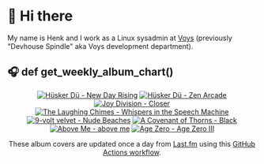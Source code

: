 # 👋 Hi there

My name is Henk and I work as a Linux sysadmin at <a href="https://www.voys.co/about/">Voys</a> (previously "Devhouse Spindle" aka Voys development department).

## 🎧 def get_weekly_album_chart()
<!-- lastfm -->
<p align="center"><a href="https://www.last.fm/music/H%C3%BCsker+D%C3%BC/New+Day+Rising"><img src="https://lastfm.freetls.fastly.net/i/u/64s/9b3b647c2998414a8c8352399fb328cd.png" title="Hüsker Dü - New Day Rising"></a> <a href="https://www.last.fm/music/H%C3%BCsker+D%C3%BC/Zen+Arcade"><img src="https://lastfm.freetls.fastly.net/i/u/64s/7e85c3c300fc15c9d4cd17e0393c93e6.jpg" title="Hüsker Dü - Zen Arcade"></a> <a href="https://www.last.fm/music/Joy+Division/Closer"><img src="https://lastfm.freetls.fastly.net/i/u/64s/51709580b4f14898c8896b5049b168d1.png" title="Joy Division - Closer"></a> <a href="https://www.last.fm/music/The+Laughing+Chimes/Whispers+in+the+Speech+Machine"><img src="https://lastfm.freetls.fastly.net/i/u/64s/e1e1f9d297300ae03495fed0e71c1f76.jpg" title="The Laughing Chimes - Whispers in the Speech Machine"></a> <a href="https://www.last.fm/music/9-volt+velvet/Nude+Beaches"><img src="https://lastfm.freetls.fastly.net/i/u/64s/b9ca92421c7e8f15f6ff168f50cbd34f.jpg" title="9-volt velvet - Nude Beaches"></a> <a href="https://www.last.fm/music/A+Covenant+of+Thorns/Black"><img src="https://lastfm.freetls.fastly.net/i/u/64s/82f35e9f6fe2fdd7b8f98e1753ac2520.jpg" title="A Covenant of Thorns - Black"></a> <a href="https://www.last.fm/music/Above+Me/above+me"><img src="https://lastfm.freetls.fastly.net/i/u/64s/b36f72c68efdc120e0846be9e1b49e5c.jpg" title="Above Me - above me"></a> <a href="https://www.last.fm/music/Age+Zero/Age+Zero+III"><img src="https://lastfm.freetls.fastly.net/i/u/64s/184109caf044ffc363bb5302692b36f4.jpg" title="Age Zero - Age Zero III"></a> </p>

<p align="center">These album covers are updated once a day from <a href="https://www.last.fm/user/hbokh">Last.fm</a> using this <a href="https://github.com/marketplace/actions/lastfm-to-markdown">GitHub Actions workflow</a>.</p>

